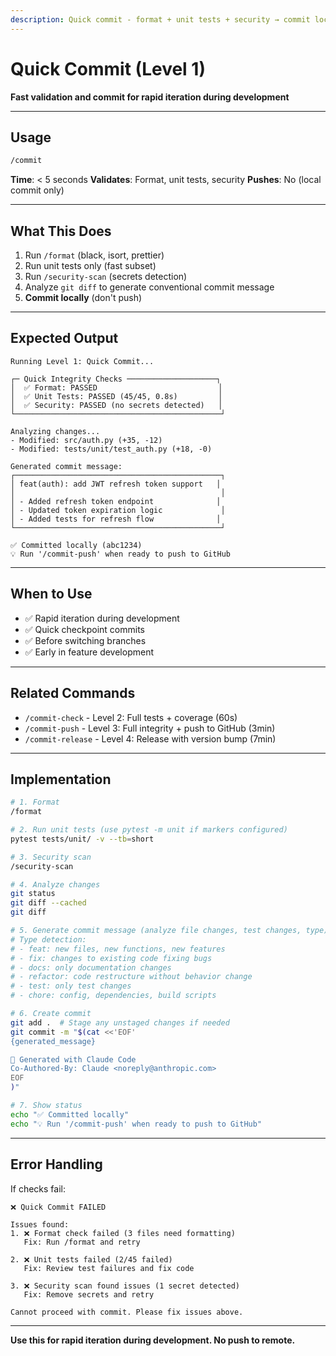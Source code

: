 ```yaml
---
description: Quick commit - format + unit tests + security → commit locally (< 5s)
---
```


# Quick Commit (Level 1)

**Fast validation and commit for rapid iteration during development**

---

## Usage

```bash
/commit
```

**Time**: < 5 seconds
**Validates**: Format, unit tests, security
**Pushes**: No (local commit only)

---

## What This Does

1. Run `/format` (black, isort, prettier)
2. Run unit tests only (fast subset)
3. Run `/security-scan` (secrets detection)
4. Analyze `git diff` to generate conventional commit message
5. **Commit locally** (don't push)

---

## Expected Output

```
Running Level 1: Quick Commit...

┌─ Quick Integrity Checks ────────────────────┐
│  ✅ Format: PASSED                           │
│  ✅ Unit Tests: PASSED (45/45, 0.8s)         │
│  ✅ Security: PASSED (no secrets detected)   │
└──────────────────────────────────────────────┘

Analyzing changes...
- Modified: src/auth.py (+35, -12)
- Modified: tests/unit/test_auth.py (+18, -0)

Generated commit message:
┌──────────────────────────────────────────────┐
│ feat(auth): add JWT refresh token support   │
│                                              │
│ - Added refresh token endpoint              │
│ - Updated token expiration logic             │
│ - Added tests for refresh flow              │
└──────────────────────────────────────────────┘

✅ Committed locally (abc1234)
💡 Run '/commit-push' when ready to push to GitHub
```

---

## When to Use

- ✅ Rapid iteration during development
- ✅ Quick checkpoint commits
- ✅ Before switching branches
- ✅ Early in feature development

---

## Related Commands

- `/commit-check` - Level 2: Full tests + coverage (60s)
- `/commit-push` - Level 3: Full integrity + push to GitHub (3min)
- `/commit-release` - Level 4: Release with version bump (7min)

---

## Implementation

```bash
# 1. Format
/format

# 2. Run unit tests (use pytest -m unit if markers configured)
pytest tests/unit/ -v --tb=short

# 3. Security scan
/security-scan

# 4. Analyze changes
git status
git diff --cached
git diff

# 5. Generate commit message (analyze file changes, test changes, type)
# Type detection:
# - feat: new files, new functions, new features
# - fix: changes to existing code fixing bugs
# - docs: only documentation changes
# - refactor: code restructure without behavior change
# - test: only test changes
# - chore: config, dependencies, build scripts

# 6. Create commit
git add .  # Stage any unstaged changes if needed
git commit -m "$(cat <<'EOF'
{generated_message}

🤖 Generated with Claude Code
Co-Authored-By: Claude <noreply@anthropic.com>
EOF
)"

# 7. Show status
echo "✅ Committed locally"
echo "💡 Run '/commit-push' when ready to push to GitHub"
```

---

## Error Handling

If checks fail:
```
❌ Quick Commit FAILED

Issues found:
1. ❌ Format check failed (3 files need formatting)
   Fix: Run /format and retry

2. ❌ Unit tests failed (2/45 failed)
   Fix: Review test failures and fix code

3. ❌ Security scan found issues (1 secret detected)
   Fix: Remove secrets and retry

Cannot proceed with commit. Please fix issues above.
```

---

**Use this for rapid iteration during development. No push to remote.**
